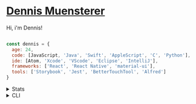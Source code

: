 # [Dennis Muensterer](https://muensterer.xyz)

Hi, i'm Dennis!

```js

const dennis = {
  age: 24,
  code: [JavaScript, 'Java', 'Swift', 'AppleScript', 'C', 'Python'],
  ide: [Atom, 'Xcode', 'VScode', 'Eclipse', 'IntelliJ'],
  frameworks: ['React', 'React Native', 'material-ui'],
  tools: ['Storybook', 'Jest', 'BetterTouchTool', 'Alfred']
}
```

<details>
	<summary>Stats</summary>	
		<img align="center" src="https://github-readme-stats-seven-self.vercel.app/api?username=dnnsmnstrr" />
		<br/>	
		<br/>
		<img align="center" height="195" src="https://github-readme-stats.vercel.app/api/top-langs/?username=dnnsmnstrr&layout=compact" />
		<br/>
		<br/>	
		<img align="center" src="https://komarev.com/ghpvc/?username=dnnsmnstrr" />

</details>

<details>

<summary>CLI</summary>
	<h2><a href="https://github.com/dnnsmnstrr/dnnsmnstrr-cli">CLI</a></h2> <img src="https://travis-ci.org/dnnsmnstrr/dnnsmnstrr.svg?branch=master" alt="Build Status" /> <img src="https://repl.it/badge/github/dnnsmnstrr/dnnsmnstrr" alt="Run on Repl.it" />

	My info is also available as a cli tool. Just install Node.js, then:

	```
	$ npx dnnsmnstrr
	```

</details>

